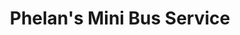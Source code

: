 ---
title: "Phelan's Mini Bus Service"
address: "314, Tirellan Heights, Headford Road, Galway City"
tel: "+353 (0)91 77 1686"
county: "Galway"
category: "Bus Services"
type: "Content"
lat: "53.28364181518555"
lng: "-9.046157836914062"
---